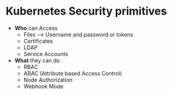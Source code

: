Kubernetes Security primitives
==============================

- **Who** can Access
   - Files --> Username and password or tokens
   - Certificates
   - LDAP
   - Service Accounts
- **What** they can do
   - RBAC
   - ABAC (Attribute based Access Control)
   - Node Authorization
   - Webhook Mode
   
